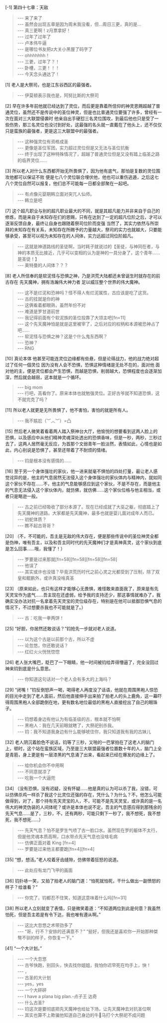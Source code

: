 
[-1] 第四十七章：天敌
>--- 来了来了<br>
>--- 虽然会出现五章是因为周末我没看，但…周日三更，真的是…<br>
>--- 真三更啊！z月票拿好！<br>
>--- 过年了过年了<br>
>--- 卢本伟牛逼<br>
>--- 是哪位书友把z大关小黑屋了码字了<br>
>--- ohhhhhhh！<br>
>--- 三更，过年了？！<br>
>--- 卧槽，三更！！！<br>
>--- 今天念头通达了！<br>

[1] 老人是大祭司，也是江东谷西区的最强者。
>--- 伊莫顿表示我也是，阿努比斯的大祭司<br>

[2] 早在许多年前他就已经达到了灵位，而后更是靠着所信仰的神灵恩赐超越了普通灵位，虽然还不是传说中的圣位神灵，但是也比普通灵位要强了许多，曾经有一次在面对三大联盟侵袭时 他亲自出手硬怼三名灵位围攻，到最后他也只是受了一些伤势，那三名灵位也没讨到好处，这最强的名头就一直戴在了他头上，还不仅仅只是蛮族的最强者，更是这三大联盟中的最强者。
>--- 这种强灵位有资格成圣<br>
>--- 更像是圣位军团，实力超过灵位但是又无法与圣位抗衡<br>
>--- 终于出现了这种特殊情况了，超越了普通灵位但是又没有踏上临圣之路的临界灵位……<br>

[3] 所以老人对什么东西都开始无所畏惧了，因为他有底气，那怕是复数的灵位围攻他都可以保证不败 便是七八个灵位联合埋伏他，他也可以重伤逃遁，之后这七八个灵位自然可以报复，他们总不可能每一日都全部聚在一起吧。
>--- 有点像元婴期韩立面对突兀人仙师。<br>
>--- 韩立是吧<br>

[7] 这个超凡职业与别的超凡职业最大的不同，就是其超凡能力并非来自于自己的修炼，而是来自于未知存在们的恩赐，只有在达到了一定的超凡位阶之后，才可以逐渐反馈自身，最终让自身也跟随着祭司位阶而变强 当然了，其实力依然与所崇拜的未知存在有关系，未知存在所赐予的力量越大，祭司的实力也就越大，只要能够承受，甚至可以视为未知存在的人间体，实力远超过同位阶超凡。
>--- 这就是神道路线的圣徒啊，当时耗子就说过的【圣徒，与神同在者，与神的本质无比接近，几乎可以变相的认为是神的一具分身了，这个青年……是圣徒！】<br>
>--- 奥特曼的人间体？？？<br>

[8] 老人所信奉的是软泥怪与恐惧之神，乃是洪荒大陆都还未曾诞生时就存在的前古存在 先天魔神，拥有浩瀚伟大神力者 足以威压整个世界的伟大魔神。
>--- 这不是烂泥和恐神吗？怪不得人有烂泥属性，古应该是吃了这货。<br>
>--- 古的挂就是你的神<br>
>--- 这俩看着都眼熟，虽然年份不对<br>
>--- 难道是罗甘道前世<br>
>--- 我记得前面有个软泥族的圣位投靠了大领主吧[fn=11]<br>
>--- 这个先天魔神怕是就是这里被宰了，之后对应的权柄和本源被恐神占了吧……<br>
>--- 软泥怪与恐惧之神？这是个什么鬼东西啊？<br>
>--- 恐神？<br>
>--- RNG<br>

[10] 真论本体 他甚至可能连灵位边缘都有些悬，但是论得战力，他的战力绝对超过了任何一個灵位 因为没有人会不恐惧，恐惧这种情绪是无处不在的，面对他 面对他的主，便是灵位都会产生恐惧，而越是恐惧，削弱越大，恐惧程度也会逐渐加深，然后就会越弱，这本就是一个循环。
>--- big mom<br>
>--- 行吧，高看你了。原来本体也就勉强灵位。正好古爷就不知道恐惧，这不就完克了吗？<br>

[11] 所以老人就更是无所畏惧了，他不害怕，害怕的就是所有人。
>--- 我不尴尬（︶︿︶）=凸<br>

[15] 然后老人微笑着看着两人踏入祭神台大厅，他愉悦的想要看到这两人脸上的恐惧，以及感应中从他们精神灵魂深处透出的恐惧香味，但是一秒，两秒，三秒过去了，这两人居然毫无反应，为首那个文弱青年一脸淡然，表情如此，心情也是如此，内心别说是恐惧了，甚至还带着了不耐烦的情绪。
>--- 钧是根本没有感情的……<br>

[16] 至于另一个身体强壮的家伙，他一进来就毫不惧怕的四处打量，最让老人感觉诧异的是，他主的气息居然无法侵入这个身体强壮的家伙体内与精神内，就如同这个家伙不存在……不，他主的气息能够感应到这个家伙，不是不存在，而是他主的气息无法侵入这个家伙体内，就仿佛，就仿佛……这个家伙位格与他主相当，或者只是略逊一般。
>--- 古之前已经吸收了部分本源了。现在已经成就了大巫之躯，彻底踏上了先天魔神的道路。大家都是先天魔神，最多也就是婴儿面对成年人而已。<br>
>--- 初蛇体质？<br>
>--- 瞧不起古哥哥？<br>

[20] （不，不可能的，吾主是无敌的伟大存在，便是那些传说中的圣位神灵全都是伪神，唯有吾主，以及和吾主同时代的先天魔神们才是真神真灵，这个家伙到底是怎么回事……哦，我懂了！）
>--- 罗要是过来那就[fn=58][fn=58][fn=58][fn=58]<br>
>--- 他误了<br>
>--- 其实或许也没错？毕竟洪荒历时代之前心灵之光都受到了压制，除了双皇和鲲鹏外，或许真没啥真圣<br>

[23] （原来如此，也只有这样才能够心无畏惧，难怪敢来直面我了，原来是有先天灵宝作为底气……吾主现在还虚弱，给予我的支持还少，那这事情就难办了，我确实没办法对抗一名拿着先天灵宝的灵位级存在，特别是在他可以抵御恐惧气息的情况下，不过想要杀我也不可能就是了。）
>--- 古：吃我一拳两饼！<br>

[25] “好胆，你居然还敢说话？”钧抢先一步就对老人说道。
>--- 以为这个古是以前那个古，所以不虚<br>
>--- 论忽悠，你还敢说话？<br>
>--- 红红火火恍恍惚惚<br>

[26] 老人张大嘴巴，眨巴了一下眼睛，他一时间被钧给弄得懵逼了，完全没回过神来钧到底是什么意思。
>--- 你知道这句话对一个老人会有多大的上海吗？<br>

[29] “闭嘴！”钧反倒怒声一喝，喝得老人再度没了话语，他就在周围黑袍人惊恐的目光中走到了老人面前，然后他直接伸手出来拍了拍老人的头上鹿角，这一幕吓得周围黑袍人全部跪倒在地，更有数名地位最低的黑袍人直接挖出了自己的眼珠子。
>--- 钧想着身边有他认为有临圣级的古，根本就不怕啊<br>
>--- 黑袍人：我在几天前眼就瞎了，大祭祀别杀我。<br>
>--- 钧：我不知道我身边有什么能够唬住你，我只知道我有我的古妹儿<br>

[32] 老人阴沉着脸色不说话，钧等了三秒，又啪的一巴掌拍在了这老人的脑门上，顿时，这个站在蛮族区域，乃至是三大联盟最强者位置数十年的人，脑门上全是青筋，身上更是有一层漆黑的气息涌了出来，看起来已经在爆发的边缘上了。
>--- 给你机会你不中用啊<br>
>--- 不同意就凉了<br>
>--- 吃我一个大逼兜<br>

[34] （没有恐惧，没有迟疑，没有怀疑……他是真的认为可以杀了我，没错，可以仿佛杀鸡一样杀了我这个比灵位还强的存在，凭什么？为什么？不，他怎么可能做得到，对了，那个持有先天灵宝的人，不，可能不是先天灵宝，或许真的是一名伟大的神灵伪装的人间体呢？或许是本体也说不定，吾主的气息感应得到那残余的先天气息……是了，三秒，不，还有两秒，可能只剩下一秒了，我不想死，我不想死，我不想死……）
>--- 先天气息？怕不是罗生气喷了古一脸口水。虽然现在罗的躯体不太行，但是他灵魂本质高啊，口水带点先天气息也没啥毛病<br>
>--- 仿佛正面对着 King [fn=4]<br>
>--- 罗要是过来他主都要跪[fn=4][fn=4]<br>

[35] “想，想活。”老人咬着牙齿缝隙，仿佛带着狂怒的说道。
>--- 此处应有龙门飞甲的画面<br>

[36] 钧扑哧一笑，又拍了拍老人的脑门道：“怕死就怕死，干什么做出一副愤怒的样子？给谁看？”
>--- 你完了，钧都忍不住笑，知道这意味着什么吗[fn=31]<br>

[38] 所以老人立刻就变了表情，只是微笑着道：“不知道两位到此是何意？我虽然怕死，但是吾主若是有令下达，我也唯有遵从啊。”
>--- 这比大忽悠之术带劲多了<br>
>--- “哥，行不？安排的还满意不？”
“挺好，但我还是喜欢你一开始那种桀骜不驯的样子，你恢复一下。”<br>

[41] “一个大计划。”
>--- 一个大忽悠<br>
>--- 古爷快跑，别回头，快去找你姐姐，我怕你迟早死在均手上，快！<br>
>--- ，<br>
>--- 古圣的大计划<br>
>--- yes，yes<br>
>--- 一个大砰砰<br>
>--- I have a plana big plan.-点子王 达奇<br>
>--- 什么古圣?<br>
>--- 钧这次是要彻底把先天魔神也给扯下场，让先天魔神去对抗圣位啊<br>
>--- 其实也算不上欺骗他知道自己身边的牛🐴马打个大祭祀不成问题<br>
